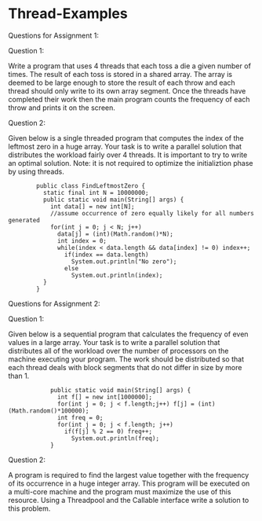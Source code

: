 # Thread-Examples
Questions for Assignment 1:

Question 1:

Write a program that uses 4 threads that each toss a die a given number of times. The
result of each toss is stored in a shared array. The array is deemed to be large enough to
store the result of each throw and each thread should only write to its own array segment.
Once the threads have completed their work then the main program counts the frequency
of each throw and prints it on the screen.

Question 2:

Given below is a single threaded program that computes the index of the leftmost zero in
a huge array. Your task is to write a parallel solution that distributes the workload fairly
over 4 threads. It is important to try to write an optimal solution. Note: it is not required to
optimize the initializtion phase by using threads.

            public class FindLeftmostZero {
              static final int N = 10000000;
              public static void main(String[] args) {
                int data[] = new int[N];
                //assume occurrence of zero equally likely for all numbers generated
                for(int j = 0; j < N; j++)
                  data[j] = (int)(Math.random()*N);
                  int index = 0;
                  while(index < data.length && data[index] != 0) index++;
                    if(index == data.length)
                      System.out.println("No zero");
                    else
                      System.out.println(index);
              }
            }
            
Questions for Assignment 2:
 
Question 1:

Given below is a sequential program that calculates the frequency of even values in a large array. Your
task is to write a parallel solution that distributes all of the workload over the number of processors on
the machine executing your program. The work should be distributed so that each thread deals with
block segments that do not differ in size by more than 1.

                public static void main(String[] args) {
                  int f[] = new int[1000000];
                  for(int j = 0; j < f.length;j++) f[j] = (int)(Math.random()*100000);
                  int freq = 0;
                  for(int j = 0; j < f.length; j++)
                    if(f[j] % 2 == 0) freq++;
                      System.out.println(freq);
                }

Question 2:

A program is required to find the largest value together with the frequency of its occurrence in a huge
integer array. This program will be executed on a multi-core machine and the program must maximize
the use of this resource. Using a Threadpool and the Callable interface write a solution to this problem.
